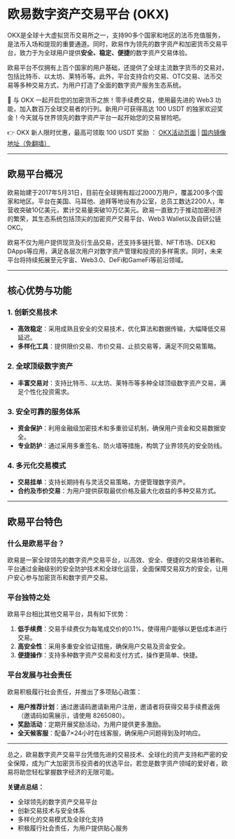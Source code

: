 # 欧易数字资产交易平台 (OKX)

OKX是全球十大虚拟货币交易所之一，支持90多个国家和地区的法币充值服务，是法币入场和提现的重要通道。同时，欧易作为领先的数字资产和加密货币交易平台，致力于为全球用户提供**安全、稳定、便捷**的数字资产交易体验。

欧易平台不仅拥有上百个国家的用户基础，还提供了全球主流数字货币的交易对，包括比特币、以太坊、莱特币等。此外，平台支持合约交易、OTC交易、法币交易等多种交易方式，为用户打造了全面的数字资产服务生态系统。

🚀 与 OKX 一起开启您的加密货币之旅！零手续费交易，使用最先进的 Web3 功能，加入数百万全球交易者的行列。新用户可获得高达 100 USDT 的独家欢迎奖金！今天就与世界领先的数字资产平台一起开始您的交易冒险吧。

👉 OKX 新人限时优惠，最高可领取 100 USDT 奖励 ： [OKX活动页面](https://bit.ly/OKXe) | [国内镜像地址（免翻墙）](https://bit.ly/okX)

---

## 欧易平台概况

欧易始建于2017年5月31日，目前在全球拥有超过2000万用户，覆盖200多个国家和地区。平台在美国、马耳他、迪拜等地设有办公室，总员工数达2200人，年营收突破10亿美元，累计交易量突破10万亿美元。欧易一直致力于推动加密经济的繁荣，其生态系统包括顶尖的加密资产交易平台、Web3 Wallet以及自研公链OKC。

欧易不仅为用户提供现货及衍生品交易，还支持多链托管、NFT市场、DEX和DApps等应用，满足各层次用户对数字资产管理和投资的多样需求。同时，未来平台将持续拓展至元宇宙、Web3.0、DeFi和GameFi等前沿领域。

---

## 核心优势与功能

### 1. 创新交易技术
- **高效稳定**：采用成熟且安全的交易技术，优化算法和数据传输，大幅降低交易延迟。
- **多样化工具**：提供限价交易、市价交易、止损交易等，满足不同交易策略。

### 2. 全球顶级数字资产
- **丰富交易对**：支持比特币、以太坊、莱特币等多种全球顶级数字资产交易，满足个性化投资需求。

### 3. 安全可靠的服务体系
- **资金保护**：利用金融级加密技术和多重验证机制，确保用户资金和交易数据安全。
- **专业防护**：通过采用多重签名、防火墙等措施，构筑了业界领先的安全防线。

### 4. 多元化交易模式
- **交易挂单**：支持长期持有与灵活交易策略，方便管理数字资产。
- **合约及市价交易**：为用户提供获取最优价格及最大化收益的多种交易方式。

---

## 欧易平台特色

### 什么是欧易平台？
欧易是一家全球领先的数字资产交易平台，以高效、安全、便捷的交易体验著称。平台通过金融级别的安全防护技术和全球化运营，全面保障交易双方的安全，让用户安心参与加密货币和数字资产交易。

### 平台独特之处
欧易平台相比其他交易平台，具有如下优势：
1. **低手续费**：交易手续费仅为每笔成交价的0.1%，使得用户能够以更低成本进行交易。
2. **高安全性**：采用多重安全验证措施，确保用户交易及资金安全。
3. **便捷操作**：支持多种数字资产交易和支付方式，操作更简单、快捷。

### 平台发展与社会责任
欧易积极履行社会责任，并推出了多项贴心政策：
- **用户推荐计划**：通过邀请码邀请新用户注册，邀请者将获得交易手续费返佣（邀请码如需展示，请使用 8265080）。
- **奖励活动**：定期开展奖励活动，为用户提供更多激励。
- **全天候客服**：配备7×24小时在线客服，确保用户问题得到及时响应。

---

总之，欧易数字资产交易平台凭借先进的交易技术、全球化的资产支持和严密的安全保障，成为广大加密货币投资者的优选平台。若您是数字资产领域的爱好者，欧易将助您轻松掌握数字经济的无限可能。

**关键点总结：**
- 全球领先的数字资产交易平台
- 创新交易技术与安全体系
- 多样化的交易模式及全球化支持
- 积极履行社会责任，为用户提供贴心服务